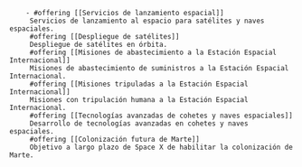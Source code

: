         - #offering [[Servicios de lanzamiento espacial]]
         Servicios de lanzamiento al espacio para satélites y naves espaciales.
         #offering [[Despliegue de satélites]]
         Despliegue de satélites en órbita.
         #offering [[Misiones de abastecimiento a la Estación Espacial Internacional]]
         Misiones de abastecimiento de suministros a la Estación Espacial Internacional.
         #offering [[Misiones tripuladas a la Estación Espacial Internacional]]
         Misiones con tripulación humana a la Estación Espacial Internacional.
         #offering [[Tecnologías avanzadas de cohetes y naves espaciales]]
         Desarrollo de tecnologías avanzadas en cohetes y naves espaciales.
         #offering [[Colonización futura de Marte]]
         Objetivo a largo plazo de Space X de habilitar la colonización de Marte.


